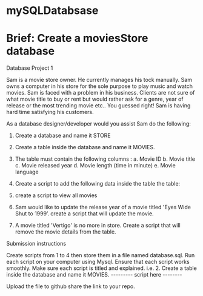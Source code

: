 # mySQLDatabsase


# Brief: Create a moviesStore database

Database Project 1

Sam is a movie store owner. He currently manages his tock manually.
Sam owns a computer in his store for the sole purpose to play music and watch movies.
Sam is faced with a problem in his business. Clients are not sure of what movie title to buy or rent but would rather ask for a genre, year of release or the most trending movie etc.. You guessed right! Sam is having hard time satisfying his customers.

As a database designer/developer would you assist Sam do the following: 

1. Create a database and name it STORE 
2. Create a table inside the database and name it MOVIES.
3. The table must contain the following columns :
            a. Movie ID
            b. Movie title 
            c. Movie released year 
            d. Movie length (time in minute)
            e. Movie language           
4. Create a script to add the following data inside the table  the table:


 5. create a script to view all movies 
 6. Sam would like to update the release year of a movie titled 'Eyes Wide Shut to 1999’. create a script that will update the movie.
 7. A movie titled 'Vertigo' is no more in store. Create a script that will remove the movie details from the table.
 
Submission instructions 

Create scripts from 1 to 4 then store them in a file  named database.sql. 
Run each script on your computer using Mysql. Ensure that each script works smoothly.
Make sure each script is titled and explained. 
	 i.e.  2. Create a table inside the database and name it MOVIES.
            ---------   script here   --------

Upload the file to github
share the link to your repo.
